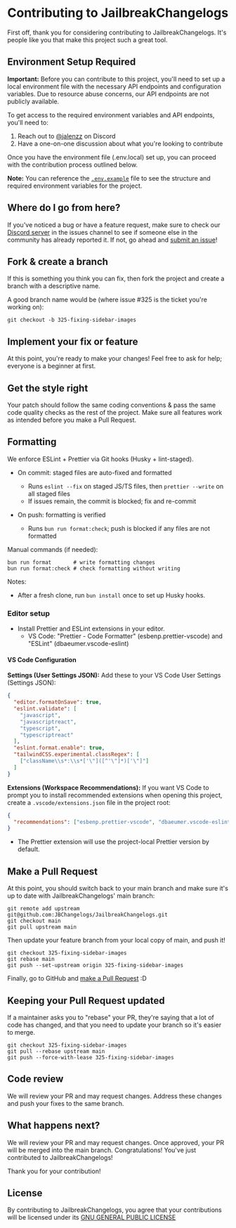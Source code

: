 # Contributing to JailbreakChangelogs

First off, thank you for considering contributing to JailbreakChangelogs. It's people like you that make this project such a great tool.

## Environment Setup Required

**Important:** Before you can contribute to this project, you'll need to set up a local environment file with the necessary API endpoints and configuration variables. Due to resource abuse concerns, our API endpoints are not publicly available.

To get access to the required environment variables and API endpoints, you'll need to:

1. Reach out to [@jalenzz](https://discord.com/users/1019539798383398946) on Discord
2. Have a one-on-one discussion about what you're looking to contribute

Once you have the environment file (.env.local) set up, you can proceed with the contribution process outlined below.

**Note:** You can reference the [`.env.example`](.env.example) file to see the structure and required environment variables for the project.

## Where do I go from here?

If you've noticed a bug or have a feature request, make sure to check our [Discord server](https://discord.jailbreakchangelogs.xyz) in the issues channel to see if someone else in the community has already reported it. If not, go ahead and [submit an issue](https://www.jailbreakchangelogs.xyz?report-issue)!

## Fork & create a branch

If this is something you think you can fix, then fork the project and create a branch with a descriptive name.

A good branch name would be (where issue #325 is the ticket you're working on):

```
git checkout -b 325-fixing-sidebar-images
```

## Implement your fix or feature

At this point, you're ready to make your changes! Feel free to ask for help; everyone is a beginner at first.

## Get the style right

Your patch should follow the same coding conventions & pass the same code quality checks as the rest of the project. Make sure all features work as intended before you make a Pull Request.

## Formatting

We enforce ESLint + Prettier via Git hooks (Husky + lint-staged).

- On commit: staged files are auto-fixed and formatted
  - Runs `eslint --fix` on staged JS/TS files, then `prettier --write` on all staged files
  - If issues remain, the commit is blocked; fix and re-commit

- On push: formatting is verified
  - Runs `bun run format:check`; push is blocked if any files are not formatted

Manual commands (if needed):

```
bun run format       # write formatting changes
bun run format:check # check formatting without writing
```

Notes:

- After a fresh clone, run `bun install` once to set up Husky hooks.

### Editor setup

- Install Prettier and ESLint extensions in your editor.
  - VS Code: "Prettier - Code Formatter" (esbenp.prettier-vscode) and "ESLint" (dbaeumer.vscode-eslint)

#### VS Code Configuration

**Settings (User Settings JSON):**
Add these to your VS Code User Settings (Settings JSON):

```json
{
  "editor.formatOnSave": true,
  "eslint.validate": [
    "javascript",
    "javascriptreact",
    "typescript",
    "typescriptreact"
  ],
  "eslint.format.enable": true,
  "tailwindCSS.experimental.classRegex": [
    ["className\\s*:\\s*['\"]([^'\"]*)['\"]"]
  ]
}
```

**Extensions (Workspace Recommendations):**
If you want VS Code to prompt you to install recommended extensions when opening this project, create a `.vscode/extensions.json` file in the project root:

```json
{
  "recommendations": ["esbenp.prettier-vscode", "dbaeumer.vscode-eslint"]
}
```

- The Prettier extension will use the project-local Prettier version by default.

## Make a Pull Request

At this point, you should switch back to your main branch and make sure it's up to date with JailbreakChangelogs' main branch:

```
git remote add upstream git@github.com:JBChangelogs/JailbreakChangelogs.git
git checkout main
git pull upstream main
```

Then update your feature branch from your local copy of main, and push it!

```
git checkout 325-fixing-sidebar-images
git rebase main
git push --set-upstream origin 325-fixing-sidebar-images
```

Finally, go to GitHub and [make a Pull Request](https://github.com/JBChangelogs/JailbreakChangelogs/pulls) :D

## Keeping your Pull Request updated

If a maintainer asks you to "rebase" your PR, they're saying that a lot of code has changed, and that you need to update your branch so it's easier to merge.

```
git checkout 325-fixing-sidebar-images
git pull --rebase upstream main
git push --force-with-lease 325-fixing-sidebar-images
```

## Code review

We will review your PR and may request changes. Address these changes and push your fixes to the same branch.

## What happens next?

We will review your PR and may request changes. Once approved, your PR will be merged into the main branch. Congratulations! You've just contributed to JailbreakChangelogs!

Thank you for your contribution!

## License

By contributing to JailbreakChangelogs, you agree that your contributions will be licensed under its [GNU GENERAL PUBLIC LICENSE](./LICENSE)
